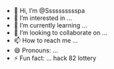 - 👋 Hi, I’m @Sssssssssspa
- 👀 I’m interested in ...
- 🌱 I’m currently learning ...
- 💞️ I’m looking to collaborate on ...
- 📫 How to reach me ...
- 😄 Pronouns: ...
- ⚡ Fun fact: ...
hack 82 lottery

<!---
Sssssssssspa/Sssssssssspa is a ✨ special ✨ repository because its `README.md` (this file) appears on your GitHub profile.
You can click the Preview link to take a look at your changes.
--->
